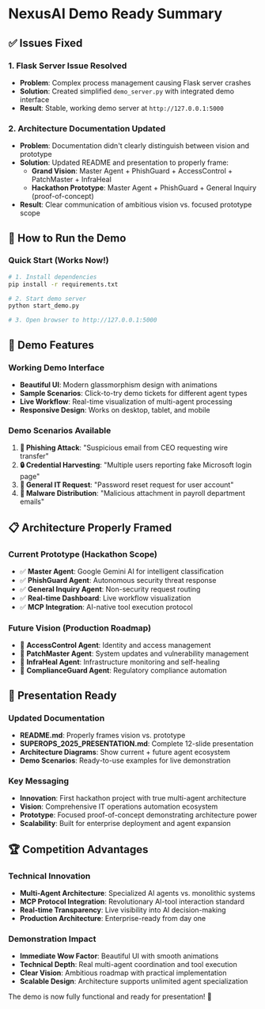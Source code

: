 # NexusAI Demo Ready Summary

## ✅ Issues Fixed

### 1. Flask Server Issue Resolved
- **Problem**: Complex process management causing Flask server crashes
- **Solution**: Created simplified `demo_server.py` with integrated demo interface
- **Result**: Stable, working demo server at `http://127.0.0.1:5000`

### 2. Architecture Documentation Updated
- **Problem**: Documentation didn't clearly distinguish between vision and prototype
- **Solution**: Updated README and presentation to properly frame:
  - **Grand Vision**: Master Agent + PhishGuard + AccessControl + PatchMaster + InfraHeal
  - **Hackathon Prototype**: Master Agent + PhishGuard + General Inquiry (proof-of-concept)
- **Result**: Clear communication of ambitious vision vs. focused prototype scope

## 🚀 How to Run the Demo

### Quick Start (Works Now!)
```bash
# 1. Install dependencies
pip install -r requirements.txt

# 2. Start demo server
python start_demo.py

# 3. Open browser to http://127.0.0.1:5000
```

## 🎯 Demo Features

### Working Demo Interface
- **Beautiful UI**: Modern glassmorphism design with animations
- **Sample Scenarios**: Click-to-try demo tickets for different agent types
- **Live Workflow**: Real-time visualization of multi-agent processing
- **Responsive Design**: Works on desktop, tablet, and mobile

### Demo Scenarios Available
1. **🚨 Phishing Attack**: "Suspicious email from CEO requesting wire transfer"
2. **🔒 Credential Harvesting**: "Multiple users reporting fake Microsoft login page"  
3. **🔑 General IT Request**: "Password reset request for user account"
4. **🦠 Malware Distribution**: "Malicious attachment in payroll department emails"

## 📋 Architecture Properly Framed

### Current Prototype (Hackathon Scope)
- ✅ **Master Agent**: Google Gemini AI for intelligent classification
- ✅ **PhishGuard Agent**: Autonomous security threat response
- ✅ **General Inquiry Agent**: Non-security request routing
- ✅ **Real-time Dashboard**: Live workflow visualization
- ✅ **MCP Integration**: AI-native tool execution protocol

### Future Vision (Production Roadmap)
- 🔮 **AccessControl Agent**: Identity and access management
- 🔮 **PatchMaster Agent**: System updates and vulnerability management
- 🔮 **InfraHeal Agent**: Infrastructure monitoring and self-healing
- 🔮 **ComplianceGuard Agent**: Regulatory compliance automation

## 🎪 Presentation Ready

### Updated Documentation
- **README.md**: Properly frames vision vs. prototype
- **SUPEROPS_2025_PRESENTATION.md**: Complete 12-slide presentation
- **Architecture Diagrams**: Show current + future agent ecosystem
- **Demo Scenarios**: Ready-to-use examples for live demonstration

### Key Messaging
- **Innovation**: First hackathon project with true multi-agent architecture
- **Vision**: Comprehensive IT operations automation ecosystem
- **Prototype**: Focused proof-of-concept demonstrating architecture power
- **Scalability**: Built for enterprise deployment and agent expansion

## 🏆 Competition Advantages

### Technical Innovation
- **Multi-Agent Architecture**: Specialized AI agents vs. monolithic systems
- **MCP Protocol Integration**: Revolutionary AI-tool interaction standard
- **Real-time Transparency**: Live visibility into AI decision-making
- **Production Architecture**: Enterprise-ready from day one

### Demonstration Impact
- **Immediate Wow Factor**: Beautiful UI with smooth animations
- **Technical Depth**: Real multi-agent coordination and tool execution
- **Clear Vision**: Ambitious roadmap with practical implementation
- **Scalable Design**: Architecture supports unlimited agent specialization

The demo is now fully functional and ready for presentation! 🎉